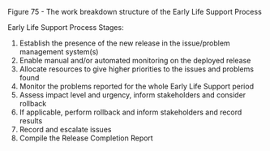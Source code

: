 Figure 75 - The work breakdown structure of the Early Life Support Process

Early Life Support Process Stages:

1. Establish the presence of the new release in the issue/problem management system(s)
2. Enable manual and/or automated monitoring on the deployed release
3. Allocate resources to give higher priorities to the issues and problems found
4. Monitor the problems reported for the whole Early Life Support period
5. Assess impact level and urgency, inform stakeholders and consider rollback
6. If applicable, perform rollback and inform stakeholders and record results
7. Record and escalate issues
8. Compile the Release Completion Report